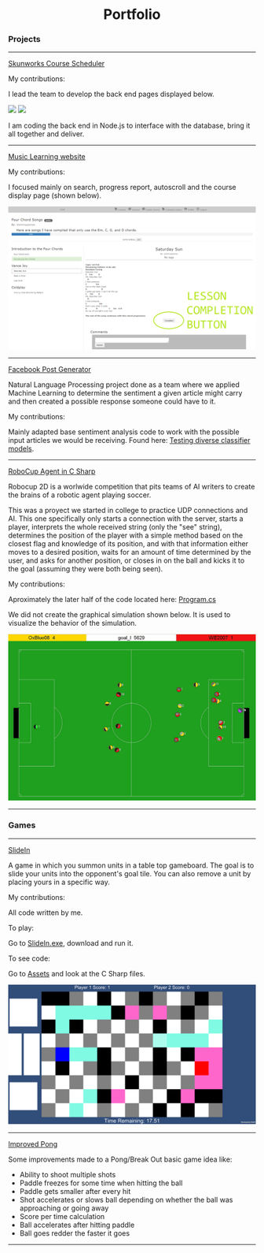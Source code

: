 <div align="center"> <h1> Portfolio </h1> </div>

### Projects

---

[Skunworks Course Scheduler](https://github.com/brandeis-skunkworks/course-scheduling/tree/master/Vagrant)

My contributions:

I lead the team to develop the back end pages displayed below.

<img src="images/schedularA.jpg?raw=true"/>

<img src="images/schedulerB.jpg?raw=true"/>

I am coding the back end in Node.js to interface with the database, bring it all together and deliver.

---

[Music Learning website](https://github.com/jufer002/clef)

My contributions:

I focused mainly on search, progress report, autoscroll and the course display page (shown below).

<img src="images/clef.png?raw=true"/>

---

[Facebook Post Generator](https://github.com/fernandoaestrella/nlp-final-project)

Natural Language Processing project done as a team where we applied Machine Learning to determine the sentiment a given article might carry and then created a possible response someone could have to it.

My contributions:

Mainly adapted base sentiment analysis code to work with the possible input articles we would be receiving. Found here: [Testing diverse classifier models](https://github.com/fernandoaestrella/nlp-final-project/blob/master/all_together_e.py).

---
[RoboCup Agent in C Sharp](https://github.com/fernandoaestrella/RoboCup-Agent-in-CSharp)

Robocup 2D is a worlwide competition that pits teams of AI writers to create the brains of a robotic agent playing soccer.

This was a proyect we started in college to practice UDP connections and AI. This one specifically only starts a connection with the server, starts a player, interprets the whole received string (only the "see" string), determines the position of the player with a simple method based on the closest flag and knowledge of its position, and with that information either moves to a desired position, waits for an amount of time determined by the user, and asks for another position, or closes in on the ball and kicks it to the goal (assuming they were both being seen).

My contributions:

Aproximately the later half of the code located here: [Program.cs](https://github.com/fernandoaestrella/RoboCup-Agent-in-CSharp/blob/master/RoboCup%20Agent/RoboCup%20Agent/Program.cs)

We did not create the graphical simulation shown below. It is used to visualize the behavior of the simulation.

<img src="images/robocup.jpg?raw=true"/>

---

### Games

---

[SlideIn](https://github.com/fernandoaestrella/SlideIn)

A game in which you summon units in a table top gameboard. The goal is to slide your units into the opponent's goal tile. You can also remove a unit by placing yours in a specific way.

My contributions:

All code written by me.

To play:

Go to [SlideIn.exe](https://github.com/fernandoaestrella/SlideIn/blob/master/SlideIn.exe), download and run it.

To see code:

Go to [Assets](https://github.com/fernandoaestrella/SlideIn/tree/master/Assets) and look at the C Sharp files.

<img src="images/slide-in-image.png?raw=true"/>

---
[Improved Pong](http://example.com/)

Some improvements made to a Pong/Break Out basic game idea like:
- Ability to shoot multiple shots
- Paddle freezes for some time when hitting the ball
- Paddle gets smaller after every hit
- Shot accelerates or slows ball depending on whether the ball was approaching or going away
- Score per time calculation
- Ball accelerates after hitting paddle
- Ball goes redder the faster it goes

---
